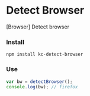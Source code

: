 # Detect Browser
[Browser] Detect browser

### Install
```
npm install kc-detect-browser
```

### Use
```js
var bw = detectBrowser();
console.log(bw); // firefox
```
